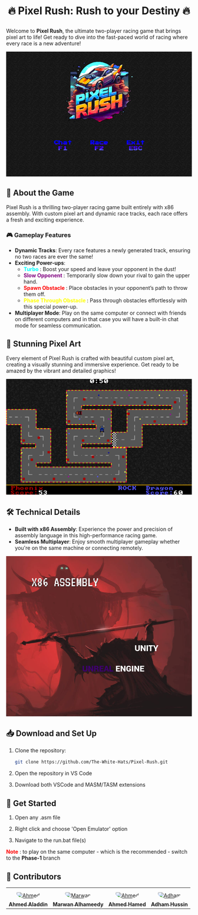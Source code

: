 # <p style="text-align:center;">🔥 **Pixel Rush: Rush to your Destiny** 🔥</p>

Welcome to **Pixel Rush**, the ultimate two-player racing game that brings pixel art to life! Get ready to dive into the fast-paced world of racing where every race is a new adventure!

<div align="center">
    <img alt="Pixel Rush Banner" src="./imgs/Home.png"/>
</div>

## 🏁 **About the Game**

Pixel Rush is a thrilling two-player racing game built entirely with x86 assembly. With custom pixel art and dynamic race tracks, each race offers a fresh and exciting experience.

### 🎮 **Gameplay Features**

- **Dynamic Tracks**: Every race features a newly generated track, ensuring no two races are ever the same!
- **Exciting Power-ups**:
  - **<p style="color:cyan; display:inline;">Turbo </p>**: Boost your speed and leave your opponent in the dust!
  - **<p style="color:purple; display:inline;">Slow Opponent </p>**: Temporarily slow down your rival to gain the upper hand.
  - **<p style="color:red; display:inline;">Spawn Obstacle </p>**: Place obstacles in your opponent’s path to throw them off.
  - **<p style="color:yellow; display:inline;">Phase Through Obstacle </p>**: Pass through obstacles effortlessly with this special power-up.
- **Multiplayer Mode**: Play on the same computer or connect with friends on different computers and in that case you will have a built-in chat mode for seamless communication.

## 🎨 **Stunning Pixel Art**

Every element of Pixel Rush is crafted with beautiful custom pixel art, creating a visually stunning and immersive experience. Get ready to be amazed by the vibrant and detailed graphics!

<div align="center">
    <img alt="Pixel Art Example" src="./imgs/game_play.png"/>
</div>

## 🛠️ **Technical Details**

- **Built with x86 Assembly**: Experience the power and precision of assembly language in this high-performance racing game.
- **Seamless Multiplayer**: Enjoy smooth multiplayer gameplay whether you're on the same machine or connecting remotely.

<div align="center">
    <img alt="Assembly Power" src="./imgs/meem.png"/>
</div>

## 📥 **Download and Set Up**

1. Clone the repository:
    ```bash
    git clone https://github.com/The-White-Hats/Pixel-Rush.git
    ```
2. Open the repository in VS Code

3. Download both VSCode and MASM/TASM extensions


## 🚀 **Get Started**

1. Open any .asm file

1. Right click and choose 'Open Emulator' option

2. Navigate to the run.bat file(s)

**<span style="color:red;">Note</span>** : to play on the same computer - which is the recommended - switch to the **Phase-1** branch

## 🙌 **Contributors**

<table align='center'>
<tr>
    <td align="center" style="word-wrap: break-word; width: 150.0; height: 150.0">
        <a href=https://github.com/Ahmed-Aladdiin>
            <img src=https://avatars.githubusercontent.com/u/118504851?v=4 width="100;"  style="border-radius:50%;align-items:center;justify-content:center;overflow:hidden;padding-top:10px" alt=Ahmed Aladdin/>
            <br />
            <sub style="font-size:14px"><b>Ahmed Aladdin</b></sub>
        </a>
    </td>
    <td align="center" style="word-wrap: break-word; width: 150.0; height: 150.0">
        <a href=https://github.com/marwan2232004>
            <img src=https://avatars.githubusercontent.com/u/118024824?v=4 width="100;"  style="border-radius:50%;align-items:center;justify-content:center;overflow:hidden;padding-top:10px" alt=Marwan Alhameedy/>
            <br />
            <sub style="font-size:14px"><b>Marwan Alhameedy</b></sub>
        </a>
    </td>
    <td align="center" style="word-wrap: break-word; width: 150.0; height: 150.0">
        <a href=https://github.com/AhmedHamed3699>
            <img src=https://avatars.githubusercontent.com/u/104217693?v=4 width="100;"  style="border-radius:50%;align-items:center;justify-content:center;overflow:hidden;padding-top:10px" alt=Ahmed Hamed/>
            <br />
            <sub style="font-size:14px"><b>Ahmed Hamed</b></sub>
        </a>
    </td>
    <td align="center" style="word-wrap: break-word; width: 150.0; height: 150.0">
        <a href=https://github.com/Adham-hussin>
            <img src=https://avatars.githubusercontent.com/u/67987638?v=4 width="100;"  style="border-radius:50%;align-items:center;justify-content:center;overflow:hidden;padding-top:10px" alt=Adham Hussin/>
            <br />
            <sub style="font-size:14px"><b>Adham Hussin</b></sub>
        </a>
    </td>
</tr>
</table>
